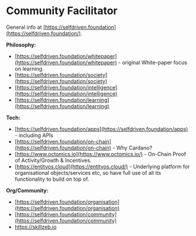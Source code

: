 # Community Facilitator

General info at [https://selfdriven.foundation](https://selfdriven.foundation/).

**Philosophy:**

* [https://selfdriven.foundation/whitepaper](https://selfdriven.foundation/whitepaper) - original White-paper focus on learning.
* [https://selfdriven.foundation/society](https://selfdriven.foundation/society)
* [https://selfdriven.foundation/intelligence](https://selfdriven.foundation/intelligence)
* [https://selfdriven.foundation/learning](https://selfdriven.foundation/learning)

**Tech:**

* [https://selfdriven.foundation/apps](https://selfdriven.foundation/apps) - including APIs
* [https://selfdriven.foundation/on-chain](https://selfdriven.foundation/on-chain) - Why Cardano?
* [https://www.octomics.io](https://www.octomics.io/) - On-Chain Proof of Activity/Growth & Incentives.
* [https://entityos.cloud](https://entityos.cloud/) - Underlying platform for organisational objects/services etc, so have full use of all its functionality to build on top of.

**Org/Community:**

* [https://selfdriven.foundation/organisation](https://selfdriven.foundation/organisation)
* [https://selfdriven.foundation/community](https://selfdriven.foundation/community)
* https://skillzeb.io
